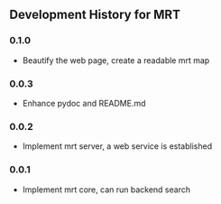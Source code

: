 ## Development History for MRT

### 0.1.0
* Beautify the web page, create a readable mrt map

### 0.0.3
* Enhance pydoc and README.md

### 0.0.2
* Implement mrt server, a web service is established

### 0.0.1
* Implement mrt core, can run backend search